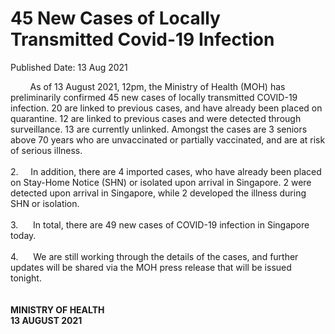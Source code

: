 <html>
    <meta http-equiv="Content-Type" content="text/html; charset=utf-8"/>
    <meta charset="utf-8"/>
    <title>45 New Cases of Locally Transmitted Covid-19 Infection</title>
    <body><h1>45 New Cases of Locally Transmitted Covid-19 Infection</h1>
    <p>Published Date: 13 Aug 2021</p> &nbsp; &nbsp; &nbsp; &nbsp; As of 13 August 2021, 12pm, the Ministry of Health (MOH) has preliminarily confirmed 45 new cases of locally transmitted COVID-19 infection. 20 are linked to previous cases, and have already been placed on quarantine. 12 are linked to previous cases and were detected through surveillance. 13 are currently unlinked. Amongst the cases are 3 seniors above 70 years who are unvaccinated or partially vaccinated, and are at risk of serious illness.<br><br>2.&nbsp; &nbsp; &nbsp;In addition, there are 4 imported cases, who have already been placed on Stay-Home Notice (SHN) or isolated upon arrival in Singapore. 2 were detected upon arrival in Singapore, while 2 developed the illness during SHN or isolation.&nbsp;<br><br>3.&nbsp; &nbsp; &nbsp; In total, there are 49 new cases of COVID-19 infection in Singapore today.<br><br>4.&nbsp; &nbsp; &nbsp; We are still working through the details of the cases, and further updates will be shared via the MOH press release that will be issued tonight.&nbsp;<br><br><br><strong>MINISTRY OF HEALTH<br>13 AUGUST 2021</strong><br></body>
</html>
